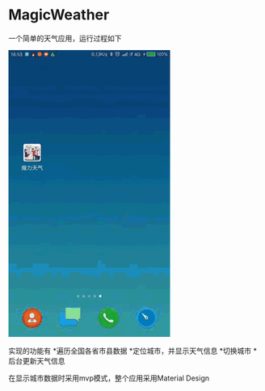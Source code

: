# MagicWeather
一个简单的天气应用，运行过程如下

![magic](/gif/magic.gif "magic.gif")

实现的功能有
 *遍历全国各省市县数据
 *定位城市，并显示天气信息
 *切换城市
 *后台更新天气信息

在显示城市数据时采用mvp模式，整个应用采用Material Design
